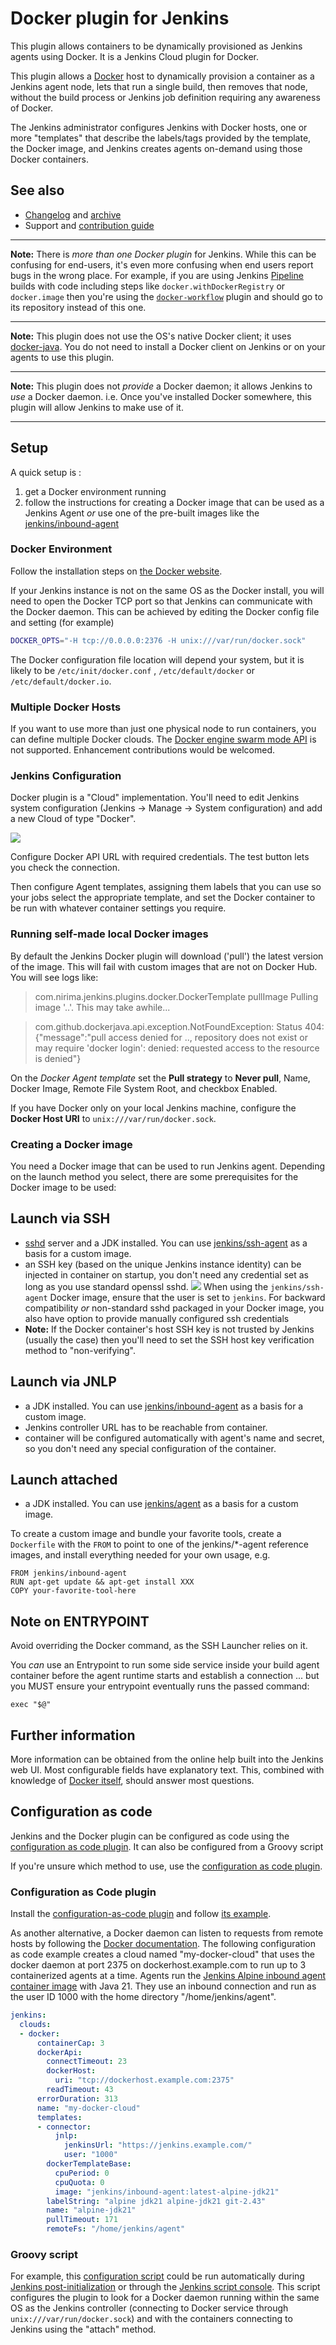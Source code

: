 # Docker plugin for Jenkins

This plugin allows containers to be dynamically provisioned as Jenkins agents using Docker.
It is a Jenkins Cloud plugin for Docker.

This plugin allows a [Docker](https://docs.docker.com/) host to dynamically provision a container as a Jenkins agent node,
lets that run a single build,
then removes that node,
without the build process or Jenkins job definition
requiring any awareness of Docker.

The Jenkins administrator configures Jenkins with
Docker hosts,
one or more "templates"
that describe
the labels/tags provided by the template,
the Docker image,
and Jenkins creates agents on-demand using those Docker containers.

## See also
* [Changelog](https://plugins.jenkins.io/docker-plugin/releases/) and [archive](https://github.com/jenkinsci/docker-plugin/blob/docker-plugin-1.3.0/CHANGELOG.md)
* Support and [contribution guide](CONTRIBUTING.md)

----

**Note:** There is _more than one Docker plugin_ for Jenkins.
While this can be confusing for end-users, it's even more confusing when end users report bugs in the wrong place.
For example, if you are using Jenkins
[Pipeline](https://jenkins.io/doc/book/pipeline/docker/)
builds with code including steps like
`docker.withDockerRegistry`
or
`docker.image`
then you're using the
[`docker-workflow`](https://plugins.jenkins.io/docker-workflow)
plugin and should go to its repository instead of this one.

----

**Note:** This plugin does not use the OS's native Docker client;
it uses [docker-java](https://github.com/docker-java/docker-java).
You do not need to install a Docker client on Jenkins or on your agents to use this plugin.

----

**Note:** This plugin does not _provide_ a Docker daemon; it allows Jenkins to _use_ a Docker daemon.
i.e. Once you've installed Docker somewhere, this plugin will allow Jenkins to make use of it.

----

## Setup

A quick setup is :

1. get a Docker environment running
1. follow the instructions for creating a Docker image that can be used
as a Jenkins Agent
_or_ use one of the pre-built images
like the [jenkins/inbound-agent](https://hub.docker.com/r/jenkins/inbound-agent/)

### Docker Environment

Follow the installation steps on [the Docker website](https://docs.docker.com/).

If your Jenkins instance is not on the same OS as the Docker install,
you will need to open the Docker TCP port so that Jenkins can communicate with the Docker daemon.
This can be achieved by editing the Docker config file and setting (for example)

```sh
DOCKER_OPTS="-H tcp://0.0.0.0:2376 -H unix:///var/run/docker.sock"
```

The Docker configuration file location will depend your system, but it
is likely to be
`/etc/init/docker.conf`
,
`/etc/default/docker`
or
`/etc/default/docker.io`.

### Multiple Docker Hosts

If you want to use more than just one physical node to run containers, you can define multiple Docker clouds.
The [Docker engine swarm mode API](https://docs.docker.com/engine/swarm/) is not supported.
Enhancement contributions would be welcomed.

### Jenkins Configuration

Docker plugin is a "Cloud" implementation.
You'll need to edit Jenkins system configuration
(Jenkins -> Manage -> System configuration)
and add a new Cloud of type "Docker".

![](docs/images/add-new-docker-cloud.png)

Configure Docker API URL with required credentials.
The test button lets you check the connection.

Then configure Agent templates,
assigning them labels that you can use so your jobs select the appropriate template,
and set the Docker container to be run with whatever container settings you require.

### Running self-made local Docker images

By default the Jenkins Docker plugin will download ('pull') the latest version of the image.
This will fail with custom images that are not on Docker Hub.
You will see logs like:

> com.nirima.jenkins.plugins.docker.DockerTemplate pullImage
> Pulling image '..'. This may take awhile...

> com.github.dockerjava.api.exception.NotFoundException: Status 404: {"message":"pull access denied for .., repository does not exist or may require 'docker login': denied: requested access to the resource is denied"}

On the _Docker Agent template_ set the **Pull strategy** to **Never pull**, Name, Docker Image, Remote File System Root, and checkbox Enabled.

If you have Docker only on your local Jenkins machine, configure the  **Docker Host URI** to `unix:///var/run/docker.sock`.

### Creating a Docker image

You need a Docker image that can be used to run Jenkins agent.
Depending on the launch method you select, there are some prerequisites
for the Docker image to be used:

## Launch via SSH

-   [sshd](https://linux.die.net/man/8/sshd) server and a JDK installed.
    You can use
    [jenkins/ssh-agent](https://hub.docker.com/r/jenkins/ssh-agent/)
    as a basis for a custom image.
-   an SSH key (based on the unique Jenkins instance identity) can be
    injected in container on startup, you don't need any credential set
    as long as you use standard openssl sshd.
    ![](docs/images/connect-with-ssh.png)
    When using the `jenkins/ssh-agent` Docker image, ensure that the user
    is set to `jenkins`.
    For backward compatibility *or* non-standard sshd packaged in your
    Docker image, you also have option to provide manually configured
    ssh credentials
-   **Note:** If the Docker container's host SSH key is not trusted by
    Jenkins (usually the case) then you'll need to set the SSH host key
    verification method to "non-verifying".

## Launch via JNLP

-   a JDK installed.
    You can use
    [jenkins/inbound-agent](https://hub.docker.com/r/jenkins/inbound-agent/)
    as a basis for a custom image.
-   Jenkins controller URL has to be reachable from container.
-   container will be configured automatically with agent's name and
    secret, so you don't need any special configuration of the container.

## Launch attached

-   a JDK installed.
    You can use
    [jenkins/agent](https://hub.docker.com/r/jenkins/agent/)
    as a basis for a custom image.

To create a custom image and bundle your favorite tools,
create a `Dockerfile` with the `FROM` to point to one of the
jenkins/\*-agent
reference images,
and install everything needed for your own usage, e.g.

```
FROM jenkins/inbound-agent
RUN apt-get update && apt-get install XXX
COPY your-favorite-tool-here
```

## Note on ENTRYPOINT

Avoid overriding the Docker command, as the SSH Launcher relies on it.

You _can_ use an Entrypoint to run some side service inside your build agent container before the agent runtime starts and establish a connection
... but you MUST ensure your entrypoint eventually runs the passed command:

    exec "$@"

## Further information

More information can be obtained from the online help built into the Jenkins web UI.
Most configurable fields have explanatory text.
This, combined with knowledge of [Docker itself](https://docs.docker.com/), should answer most questions.

## Configuration as code

Jenkins and the Docker plugin can be configured as code  using the [configuration as code plugin](https://plugins.jenkins.io/configuration-as-code/).
It can also be configured from a Groovy script

If you're unsure which method to use, use the [configuration as code plugin](https://plugins.jenkins.io/configuration-as-code/).

### Configuration as Code plugin

Install the [configuration-as-code plugin](https://plugins.jenkins.io/configuration-as-code/) and follow [its example](https://github.com/jenkinsci/configuration-as-code-plugin/tree/master/demos/docker).

As another alternative, a Docker daemon can listen to requests from remote hosts by following the [Docker documentation](https://docs.docker.com/engine/daemon/remote-access/).
The following configuration as code example creates a cloud named "my-docker-cloud" that uses the docker daemon at port 2375 on dockerhost.example.com to run up to 3 containerized agents at a time.
Agents run the [Jenkins Alpine inbound agent container image](https://hub.docker.com/r/jenkins/inbound-agent) with Java 21.
They use an inbound connection and run as the user ID 1000 with the home directory "/home/jenkins/agent".

```yaml
jenkins:
  clouds:
  - docker:
      containerCap: 3
      dockerApi:
        connectTimeout: 23
        dockerHost:
          uri: "tcp://dockerhost.example.com:2375"
        readTimeout: 43
      errorDuration: 313
      name: "my-docker-cloud"
      templates:
      - connector:
          jnlp:
            jenkinsUrl: "https://jenkins.example.com/"
            user: "1000"
        dockerTemplateBase:
          cpuPeriod: 0
          cpuQuota: 0
          image: "jenkins/inbound-agent:latest-alpine-jdk21"
        labelString: "alpine jdk21 alpine-jdk21 git-2.43"
        name: "alpine-jdk21"
        pullTimeout: 171
        remoteFs: "/home/jenkins/agent"
```

### Groovy script

For example, this
[configuration script](docs/attachments/docker-plugin-configuration-script.groovy)
could be run automatically during
[Jenkins post-initialization](https://www.jenkins.io/doc/book/managing/groovy-hook-scripts/)
or through the
[Jenkins script console](https://www.jenkins.io/doc/book/managing/script-console/).
This script configures the plugin to look for a Docker daemon running within the same OS as the Jenkins controller
(connecting to Docker service through `unix:///var/run/docker.sock`)
and with the containers connecting to Jenkins using the "attach" method.
